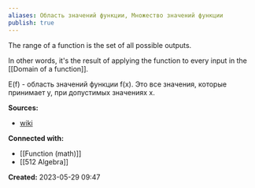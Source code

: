```yaml
---
aliases: Область значений функции, Множество значений функции
publish: true
---
```


The range of a function is the set of all possible outputs.

In other words, it's the result of applying the function to every input in the [[Domain of a function]].


E(f) - область значений функции f(x). Это все значения, которые принимает y, при допустимых значениях x.









**Sources:**
- [wiki](https://ru.wikipedia.org/wiki/%D0%9E%D0%B1%D0%BB%D0%B0%D1%81%D1%82%D1%8C_%D0%B7%D0%BD%D0%B0%D1%87%D0%B5%D0%BD%D0%B8%D0%B9_%D1%84%D1%83%D0%BD%D0%BA%D1%86%D0%B8%D0%B8)


**Connected with:**
- [[Function (math)]]
- [[512 Algebra]]



**Created:** 2023-05-29 09:47